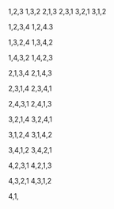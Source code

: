 1,2,3
1,3,2
2,1,3
2,3,1
3,2,1
3,1,2


1,2,3,4
1,2,4.3

1,3,2,4
1,3,4,2

1,4,3,2
1,4,2,3

2,1,3,4
2,1,4,3

2,3,1,4
2,3,4,1

2,4,3,1
2,4,1,3

3,2,1,4
3,2,4,1

3,1,2,4
3,1,4,2

3,4,1,2
3,4,2,1

4,2,3,1
4,2,1,3

4,3,2,1
4,3,1,2

4,1,
